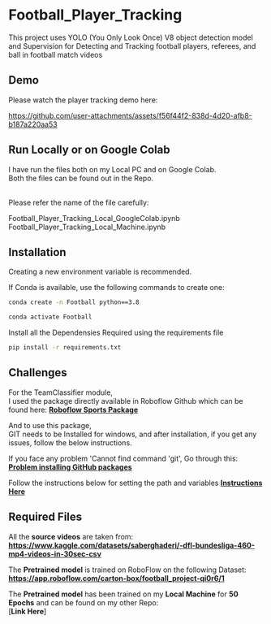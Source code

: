 
# Football_Player_Tracking

This project uses YOLO (You Only Look Once) V8 object detection model and Supervision for Detecting and Tracking football players, referees, and ball in football match videos


## Demo
Please watch the player tracking demo here:

https://github.com/user-attachments/assets/f56f44f2-838d-4d20-afb8-b187a220aa53


## Run Locally or on Google Colab
I have run the files both on my Local PC and on Google Colab.<br>
Both the files can be found out in the Repo.<br>

<br>Please refer the name of the file carefully:

Football_Player_Tracking_Local_GoogleColab.ipynb<br>
Football_Player_Tracking_Local_Machine.ipynb


## Installation
Creating a new environment variable is recommended.

If Conda is available, use the following commands to create one:

```bash
conda create -n Football python==3.8

conda activate Football
```
    

Install all the Dependensies Required using the requirements file

```bash
pip install -r requirements.txt
```
    
## Challenges
For the TeamClassifier module, <br>I used the package directly available in Roboflow Github which can be found here: 
[**Roboflow Sports Package**](https://github.com/roboflow/sports)

And to use this package, <br> GIT needs to be Installed for windows, and after installation, if you get any issues, follow the below instructions.

If you face any problem 'Cannot find command 'git', Go through this:<br>
[**Problem installing GitHub packages**](https://github.com/stefmolin/Hands-On-Data-Analysis-with-Pandas-2nd-edition/issues/3#issuecomment-841834571)

Follow the instructions below for setting the path and variables
[**Instructions Here**](https://www.computerhope.com/issues/ch000549.htm)

## Required Files
All the **source videos** are taken from:  <br>
**https://www.kaggle.com/datasets/saberghaderi/-dfl-bundesliga-460-mp4-videos-in-30sec-csv**

The **Pretrained model** is trained on RoboFlow on the following Dataset:<br>
**https://app.roboflow.com/carton-box/football_project-qi0r6/1**

The **Pretrained model** has been trained on my **Local Machine** for **50 Epochs** and can be found on my other Repo:<br> [**Link Here**]
